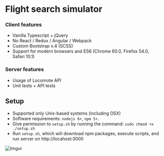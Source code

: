 # Flight search simulator

### Client features
- Vanilla Typescript + jQuery
- No React / Redux / Angular / Webpack
- Custom Bootstrap v.4 (SCSS) 
- Support for modern browsers and ES6 (Chrome 60.0, Firefox 54.0, Safari 10.1)

### Server features
- Usage of Locomote API
- Unit tests + API tests

## Setup
- Supported only Unix-based systems (including OSX)
- Software requirements: `nodejs 6+`, `npm 5+`.
- Give permission to `setup.sh` by running the command: `sudo chmod +x ./setup.sh`
- Run `setup.sh`, which will download npm packages, execute scripts, and run server on http://locahost:3000


![Imgur](https://i.imgur.com/yvU1s6i.jpg)

